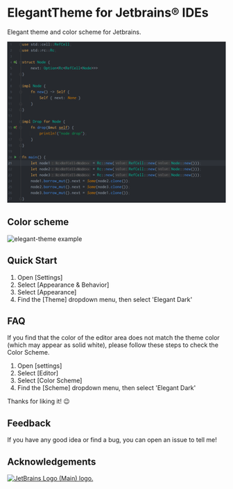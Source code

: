 # ElegantTheme for Jetbrains® IDEs

Elegant theme and color scheme for Jetbrains.

![elegant-theme example](https://raw.githubusercontent.com/yx208/elegant-theme/main/examples/code.png)

## Color scheme

![elegant-theme example](https://raw.githubusercontent.com/yx208/elegant-theme/main/examples/color-schema.svg)

## Quick Start

1. Open [Settings]
2. Select [Appearance &amp; Behavior]
3. Select [Appearance]
4. Find the [Theme] dropdown menu, then select 'Elegant Dark'

## FAQ

If you find that the color of the editor area does not match the theme color (which may appear as solid white), please follow these steps to check the Color Scheme.

1. Open [settings]
2. Select [Editor]
3. Select [Color Scheme]
4. Find the [Scheme] dropdown menu, then select 'Elegant Dark'

Thanks for liking it! 😉

## Feedback

If you have any good idea or find a bug, you can open an issue to tell me!

## Acknowledgements

<a href="https://jb.gg/OpenSourceSupport">
    <img width="256" src="https://resources.jetbrains.com/storage/products/company/brand/logos/jb_beam.png" alt="JetBrains Logo (Main) logo.">
</a>
